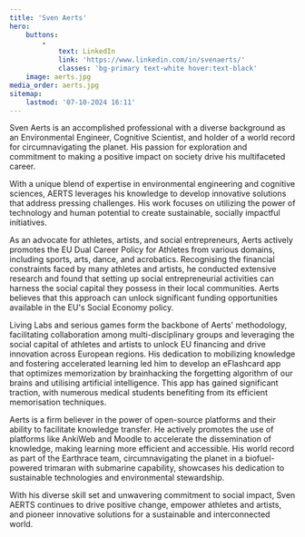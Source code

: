 ```yaml
---
title: 'Sven Aerts'
hero:
    buttons:
        -
            text: LinkedIn
            link: 'https://www.linkedin.com/in/svenaerts/'
            classes: 'bg-primary text-white hover:text-black'
    image: aerts.jpg
media_order: aerts.jpg
sitemap:
    lastmod: '07-10-2024 16:11'
---
```


Sven Aerts is an accomplished professional with a diverse background as an Environmental Engineer, Cognitive Scientist, and holder of a world record for circumnavigating the planet. His passion for exploration and commitment to making a positive impact on society drive his multifaceted career.

With a unique blend of expertise in environmental engineering and cognitive sciences, AERTS leverages his knowledge to develop innovative solutions that address pressing challenges. His work focuses on utilizing the power of technology and human potential to create sustainable, socially impactful initiatives.

As an advocate for athletes, artists, and social entrepreneurs, Aerts actively promotes the EU Dual Career Policy for Athletes from various domains, including sports, arts, dance, and acrobatics. Recognising the financial constraints faced by many athletes and artists, he conducted extensive research and found that setting up social entrepreneurial activities can harness the social capital they possess in their local communities. Aerts believes that this approach can unlock significant funding opportunities available in the EU's Social Economy policy.

Living Labs and serious games form the backbone of Aerts' methodology, facilitating collaboration among multi-disciplinary groups and leveraging the social capital of athletes and artists to unlock EU financing and drive innovation across European regions. His dedication to mobilizing knowledge and fostering accelerated learning led him to develop an eFlashcard app that optimizes memorization by brainhacking the forgetting algorithm of our brains and utilising artificial intelligence. This app has gained significant traction, with numerous medical students benefiting from its efficient memorisation techniques.

Aerts is a firm believer in the power of open-source platforms and their ability to facilitate knowledge transfer. He actively promotes the use of platforms like AnkiWeb and Moodle to accelerate the dissemination of knowledge, making learning more efficient and accessible. His world record as part of the Earthrace team, circumnavigating the planet in a biofuel-powered trimaran with submarine capability, showcases his dedication to sustainable technologies and environmental stewardship.

With his diverse skill set and unwavering commitment to social impact, Sven AERTS continues to drive positive change, empower athletes and artists, and pioneer innovative solutions for a sustainable and interconnected world.